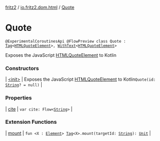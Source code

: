 [fritz2](../../index.md) / [io.fritz2.dom.html](../index.md) / [Quote](./index.md)

# Quote

`@ExperimentalCoroutinesApi @FlowPreview class Quote : `[`Tag`](../../io.fritz2.dom/-tag/index.md)`<`[`HTMLQuoteElement`](https://kotlinlang.org/api/latest/jvm/stdlib/org.w3c.dom/-h-t-m-l-quote-element/index.html)`>, `[`WithText`](../../io.fritz2.dom/-with-text/index.md)`<`[`HTMLQuoteElement`](https://kotlinlang.org/api/latest/jvm/stdlib/org.w3c.dom/-h-t-m-l-quote-element/index.html)`>`

Exposes the JavaScript [HTMLQuoteElement](https://developer.mozilla.org/en/docs/Web/API/HTMLQuoteElement) to Kotlin

### Constructors

| [&lt;init&gt;](-init-.md) | Exposes the JavaScript [HTMLQuoteElement](https://developer.mozilla.org/en/docs/Web/API/HTMLQuoteElement) to Kotlin`Quote(id: `[`String`](https://kotlinlang.org/api/latest/jvm/stdlib/kotlin/-string/index.html)`? = null)` |

### Properties

| [cite](cite.md) | `var cite: Flow<`[`String`](https://kotlinlang.org/api/latest/jvm/stdlib/kotlin/-string/index.html)`>` |

### Extension Functions

| [mount](../../io.fritz2.dom/mount.md) | `fun <X : `[`Element`](https://kotlinlang.org/api/latest/jvm/stdlib/org.w3c.dom/-element/index.html)`> `[`Tag`](../../io.fritz2.dom/-tag/index.md)`<X>.mount(targetId: `[`String`](https://kotlinlang.org/api/latest/jvm/stdlib/kotlin/-string/index.html)`): `[`Unit`](https://kotlinlang.org/api/latest/jvm/stdlib/kotlin/-unit/index.html) |

